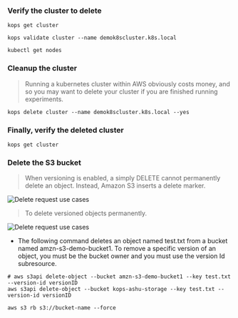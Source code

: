 ### Verify the cluster to delete

```shell
kops get cluster
```

```shell
kops validate cluster --name demok8scluster.k8s.local
```

```shell
kubectl get nodes
```

### Cleanup the cluster

> Running a kubernetes cluster within AWS obviously costs money, and so you may want to delete your cluster if you are finished running experiments.

```shell
kops delete cluster --name demok8scluster.k8s.local --yes
```

### Finally, verify the deleted cluster

```shell
kops get cluster
```

### Delete the S3 bucket

> When versioning is enabled, a simply DELETE cannot permanently delete an object. Instead, Amazon S3 inserts a delete marker.

![Delete request use cases](https://docs.aws.amazon.com/images/AmazonS3/latest/userguide/images/versioning_DELETE_versioningEnabled.png)

> To delete versioned objects permanently.

![Delete request use cases](https://docs.aws.amazon.com/images/AmazonS3/latest/userguide/images/versioning_DELETE_versioningEnabled2.png)

- The following command deletes an object named test.txt from a bucket named amzn-s3-demo-bucket1. To remove a specific version of an object, you must be the bucket owner and you must use the version Id subresource.

```shell
# aws s3api delete-object --bucket amzn-s3-demo-bucket1 --key test.txt --version-id versionID
aws s3api delete-object --bucket kops-ashu-storage --key test.txt --version-id versionID

aws s3 rb s3://bucket-name --force
```
